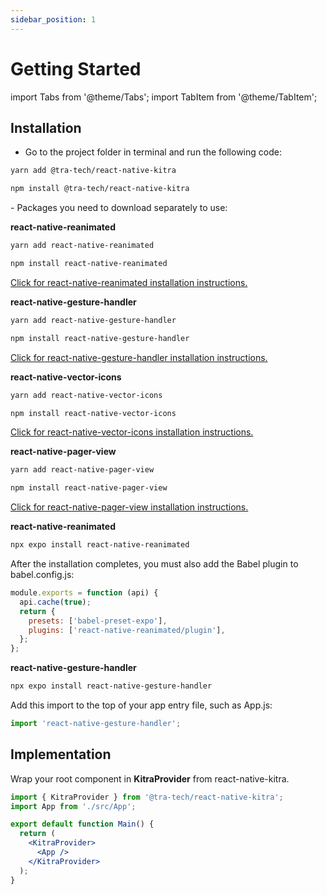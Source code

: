 ```yaml
---
sidebar_position: 1
---
```


# Getting Started

import Tabs from '@theme/Tabs';
import TabItem from '@theme/TabItem';

## Installation

- Go to the project folder in terminal and run the following code:
<Tabs groupId="operating-systems">
  <TabItem value="yarn" label="Yarn">

```bash npm2yarn
yarn add @tra-tech/react-native-kitra
```
</TabItem>
  <TabItem value="npm" label="npm">

```bash npm2yarn
npm install @tra-tech/react-native-kitra
```
</TabItem>
</Tabs>
 - Packages you need to download separately to use:

<Tabs groupId="non-mac-operating-systems">
  <TabItem value="React Native CLI" label="React Native CLI">

 **react-native-reanimated**

<Tabs groupId="operating-systems">
  <TabItem value="yarn" label="yarn">

```bash npm2yarn
yarn add react-native-reanimated
```
</TabItem>
  <TabItem value="npm" label="npm">

```bash npm2yarn
npm install react-native-reanimated
```
</TabItem>
</Tabs>

[Click for react-native-reanimated installation instructions.](https://docs.swmansion.com/react-native-reanimated/docs/fundamentals/installation)


**react-native-gesture-handler**

<Tabs groupId="operating-systems">
  <TabItem value="yarn" label="yarn">

```bash npm2yarn
yarn add react-native-gesture-handler
```
</TabItem>
  <TabItem value="npm" label="npm">

```bash npm2yarn
npm install react-native-gesture-handler
```
</TabItem>
</Tabs>

[Click for react-native-gesture-handler installation instructions.](https://docs.swmansion.com/react-native-gesture-handler/docs/installation)

 **react-native-vector-icons**

<Tabs groupId="operating-systems">
  <TabItem value="yarn" label="yarn">

```bash npm2yarn
yarn add react-native-vector-icons
```
</TabItem>
  <TabItem value="npm" label="npm">

```bash npm2yarn
npm install react-native-vector-icons
```
</TabItem>
</Tabs>

[Click for react-native-vector-icons installation instructions.](https://github.com/oblador/react-native-vector-icons#installation)

 **react-native-pager-view**

<Tabs groupId="operating-systems">
  <TabItem value="yarn" label="yarn">

```bash npm2yarn
yarn add react-native-pager-view
```
</TabItem>
  <TabItem value="npm" label="npm">

```bash npm2yarn
npm install react-native-pager-view
```
</TabItem>
</Tabs>

[Click for react-native-pager-view installation instructions.](https://github.com/callstack/react-native-pager-view#getting-started)

</TabItem>


<TabItem value="Expo" label="Expo">

**react-native-reanimated**


```bash npm2yarn
npx expo install react-native-reanimated
```
After the installation completes, you must also add the Babel plugin to babel.config.js:

```js
module.exports = function (api) {
  api.cache(true);
  return {
    presets: ['babel-preset-expo'],
    plugins: ['react-native-reanimated/plugin'],
  };
};
```

**react-native-gesture-handler**

```bash npm2yarn
npx expo install react-native-gesture-handler
```
Add this import to the top of your app entry file, such as App.js:

```js
import 'react-native-gesture-handler';
```
</TabItem>
</Tabs>

## Implementation

Wrap your root component in **KitraProvider** from react-native-kitra.

```jsx
import { KitraProvider } from '@tra-tech/react-native-kitra';
import App from './src/App';

export default function Main() {
  return (
    <KitraProvider>
      <App />
    </KitraProvider>
  );
}

```
